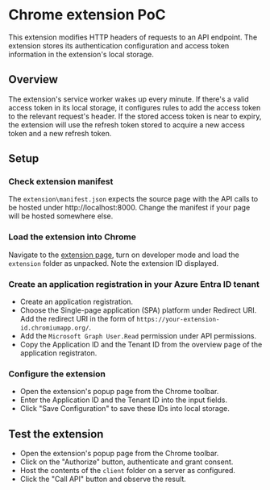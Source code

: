 # Chrome extension PoC

This extension modifies HTTP headers of requests to an API endpoint. The extension stores its authentication configuration and access token information in the extension's local storage.

## Overview

The extension's service worker wakes up every minute. If there's a valid access token in its local storage, it configures rules to add the access token to the relevant request's header. If the stored access token is near to expiry, the extension will use the refresh token stored to acquire a new access token and a new refresh token.

## Setup

### Check extension manifest

The `extension\manifest.json` expects the source page with the API calls to be hosted under http://localhost:8000. Change the manifest if your page will be hosted somewhere else.

### Load the extension into Chrome

Navigate to the [extension page](chrome://extensions/), turn on developer mode and load the `extension` folder as unpacked. Note the extension ID displayed.

### Create an application registration in your Azure Entra ID tenant

* Create an application registration.
* Choose the Single-page application (SPA) platform under Redirect URI. Add the redirect URI in the form of `https://your-extension-id.chromiumapp.org/`.
* Add the `Microsoft Graph User.Read` permission under API permissions.
* Copy the Application ID and the Tenant ID from the overview page of the application registraton.

### Configure the extension

* Open the extension's popup page from the Chrome toolbar.
* Enter the Application ID and the Tenant ID into the input fields.
* Click "Save Configuration" to save these IDs into local storage.

## Test the extension

* Open the extension's popup page from the Chrome toolbar.
* Click on the "Authorize" button, authenticate and grant consent.
* Host the contents of the `client` folder on a server as configured.
* Click the "Call API" button and observe the result.